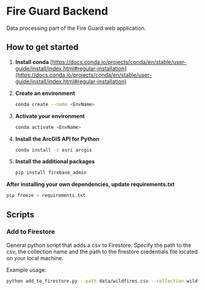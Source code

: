 # Fire Guard Backend
Data processing part of the Fire Guard web application.

## How to get started

1. **Install conda**
    [https://docs.conda.io/projects/conda/en/stable/user-guide/install/index.html#regular-installation](https://docs.conda.io/projects/conda/en/stable/user-guide/install/index.html#regular-installation)


2. **Create an environment**
    ```bash
    conda create --name <EnvName>
    ```

3. **Activate your environment**
    ```bash
    conda activate <EnvName>
    ```

4. **Install the ArcGIS API for Python**
    ```bash
    conda install -c esri arcgis
    ```
5. **Install the additional packages**
    ```bash
    pip install firebase_admin
    ```

**After installing your own dependencies, update requirements.txt**
```bash
pip freeze > requirements.txt
```

## Scripts

### Add to Firestore 
General python script that adds a csv to Firestore.
Specify the path to the csv, the collection name and the path to the firestore credentials file located on your local machine.

Example usage:
```bash
python add_to_firestore.py --path data/wildfires.csv --collection wildfires --path-to-credentials credentials.json
```